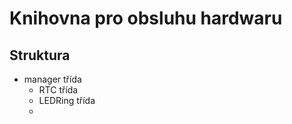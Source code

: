 # Knihovna pro obsluhu hardwaru

## Struktura

* manager třída
    * RTC třída
    * LEDRing třída
    * 